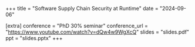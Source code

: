+++
title = "Software Supply Chain Security at Runtime"
date = "2024-09-06"

[extra]
conference = "PhD 30% seminar"
conference_url = "https://www.youtube.com/watch?v=dQw4w9WgXcQ"
slides = "slides.pdf"
ppt = "slides.pptx"
+++
